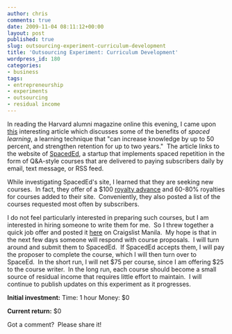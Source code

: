```yaml
---
author: chris
comments: true
date: 2009-11-04 08:11:12+00:00
layout: post
published: true
slug: outsourcing-experiment-curriculum-development
title: 'Outsourcing Experiment: Curriculum Development'
wordpress_id: 180
categories:
- business
tags:
- entrepreneurship
- experiments
- outsourcing
- residual income
---
```


In reading the Harvard alumni magazine online this evening, I came upon [this](http://harvardmagazine.com/2009/11/spaced-education-boosts-learning) interesting article which discusses some of the benefits of _spaced_ _learning_, a learning technique that "can increase knowledge by up to 50 percent, and strengthen retention for up to two years."  The article links to the website of [SpacedEd,](http://www.spaceded.com) a startup that implements spaced repetition in the form of Q&A-style courses that are delivered to paying subscribers daily by email, text message, or RSS feed.

While investigating SpacedEd's site, I learned that they are seeking new courses.  In fact, they offer of a $100 [royalty advance](http://www.spaceded.com/info/advance) and 60-80% royalties for courses added to their site.  Conveniently, they also posted a list of the courses requested most often by subscribers.

I do not feel particularly interested in preparing such courses, but I am interested in hiring someone to write them for me.  So I threw together a quick job offer and posted it [here](http://manila.craigslist.com.ph/edu/1450714600.html) on Craigslist Manila.  My hope is that in the next few days someone will respond with course proposals.  I will turn around and submit them to SpacedEd.  If SpacedEd accepts them, I will pay the proposer to complete the course, which I will then turn over to SpaceEd.  In the short run, I will net $75 per course, since I am offering $25 to the course writer.  In the long run, each course should become a small source of residual income that requires little effort to maintain.  I will continue to publish updates on this experiment as it progresses.

**Initial investment:**
Time: 1 hour
Money: $0

**Current return:**
$0

Got a comment?  Please share it!

